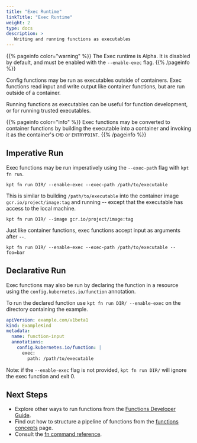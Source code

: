 ```yaml
---
title: "Exec Runtime"
linkTitle: "Exec Runtime"
weight: 2
type: docs
description: >
   Writing and running functions as executables
---
```


{{% pageinfo color="warning" %}}
The Exec runtime is Alpha. It is disabled by default, and must be enabled with
the `--enable-exec` flag.
{{% /pageinfo %}}

Config functions may be run as executables outside of containers. Exec
functions read input and write output like container functions, but are run
outside of a container.

Running functions as executables can be useful for function development, or for
running trusted executables.

{{% pageinfo color="info" %}}
Exec functions may be converted to container functions by building the
executable into a container and invoking it as the container's `CMD` or
`ENTRYPOINT`.
{{% /pageinfo %}}

## Imperative Run

Exec functions may be run imperatively using the `--exec-path` flag with
`kpt fn run`.

```shell
kpt fn run DIR/ --enable-exec --exec-path /path/to/executable
```

This is similar to building `/path/to/executable` into the container image
`gcr.io/project/image:tag` and running -- except that the executable has access
to the local machine.

```shell
kpt fn run DIR/ --image gcr.io/project/image:tag
```

Just like container functions, exec functions accept input as arguments after
`--`.

```shell
kpt fn run DIR/ --enable-exec --exec-path /path/to/executable -- foo=bar
```

## Declarative Run

Exec functions may also be run by declaring the function in a resource using
the `config.kubernetes.io/function` annotation.

To run the declared function use `kpt fn run DIR/ --enable-exec` on the
directory containing the example.

```yaml
apiVersion: example.com/v1beta1
kind: ExampleKind
metadata:
  name: function-input
  annotations:
    config.kubernetes.io/function: |
      exec:
        path: /path/to/executable
```

Note: if the `--enable-exec` flag is not provided, `kpt fn run DIR/` will
ignore the exec function and exit 0.

## Next Steps

- Explore other ways to run functions from the [Functions Developer Guide].
- Find out how to structure a pipeline of functions from the
  [functions concepts] page.
- Consult the [fn command reference].

[Functions Developer Guide]: /guides/producer/functions/
[functions concepts]: /concepts/functions/
[fn command reference]: /reference/fn/
